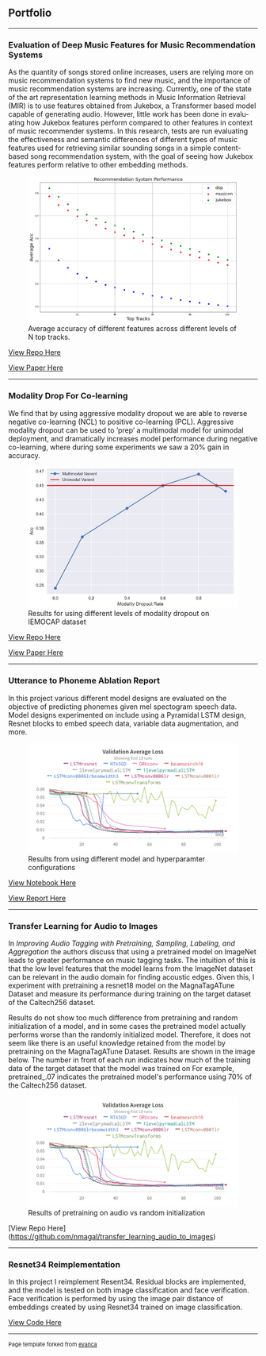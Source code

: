 ## Portfolio

---

### Evaluation of Deep Music Features for Music Recommendation Systems
As the quantity of songs stored online increases, users are relying more on music recommendation systems to find new music, and the importance of music recommendation systems are increasing. Currently, one of the state of the art representation learning methods in Music Information Retrieval (MIR) is to use features obtained from Jukebox, a Transformer based model capable of generating audio. However, little work has been done in evalu- ating how Jukebox features perform compared to other features in context of music recommender systems. In this research, tests are run evaluating the effectiveness and semantic differences of different types of music features used for retrieving similar sounding songs in a simple content-based song recommendation system, with the goal of seeing how Jukebox features perform relative to other embedding methods.

<figure>
  <img src="images/rec_perf.png?raw=true"/>
  <figcaption> Average accuracy of different features across different levels of N top tracks.</figcaption>
</figure>



[View Repo Here](https://github.com/nmagal/deep_music_embeddings_for_rec_sys)

[View Paper Here](https://drive.google.com/file/d/1IcAgyNX-oLxC7kDvxPVWbWh5sM9bhdF3/view?usp=share_link)

---
### Modality Drop For Co-learning

We find that by using aggressive modality dropout we are able to reverse negative co-learning (NCL) to positive co-learning (PCL). Aggressive modality dropout can be used to ’prep’ a multimodal model for unimodal deployment, and dramatically increases model performance during negative co-learning, where during some experiments we saw a 20% gain in accuracy.

<figure>
  <img src="images/res_iemo.png?raw=true"/>
  <figcaption> Results for using different levels of modality dropout on IEMOCAP dataset</figcaption>
</figure>


[View Repo Here](https://github.com/nmagal/modality_drop_for_colearning)

[View Paper Here](https://drive.google.com/file/d/1eh_gAMi15dxSTqfn4n0RKp-PfGv-n00P/view?usp=share_link)

---
### Utterance to Phoneme Ablation Report

In this project various different model designs are evaluated on the objective of predicting phonemes given mel spectogram speech data. Model designs experimented on include using a Pyramidal LSTM design, Resnet blocks to embed speech data, variable data augmentation, and more.

<figure>
  <img src="images/W&B Chart 12_12_2022, 7_27_29 PM.png?raw=true"/>
  <figcaption> Results from using different model and hyperparamter configurations</figcaption>
</figure>

[View Notebook Here](https://github.com/nmagal/Assignments/blob/master/Intro%20to%20Deep%20Learning/pytorch/utterance_LSTMs/UtterancetoPhoneme.ipynb)

[View Report Here](https://drive.google.com/file/d/1SGtxrw3Toegvvvt5v63CBGdJLN68iB4d/view)

---
### Transfer Learning for Audio to Images
In *Improving Audio Tagging with Pretraining, Sampling, Labeling, and Aggregation* the authors discuss that using a pretrained model on ImageNet leads to greater performance on music tagging tasks. The intuition of this is that the low level features that the model learns from the ImageNet dataset can be relevant in the audio domain for finding acoustic edges. Given this, I experiment with pretraining a resnet18 model on the MagnaTagATune Dataset and measure its performance during training on the target dataset of the Caltech256 dataset.

Results do not show too much difference from pretraining and random initialization of a model, and in some cases the pretrained model actually performs worse than the randomly initialized model. Therefore, it does not seem like there is an useful knowledge retained from the model by pretraining on the MagnaTagATune Dataset. Results are shown in the image below. The number in front of each run indicates how much of the training data of the target dataset that the model was trained on For example, pretrained_.07 indicates the pretrained model's performance using 70% of the Caltech256 dataset.

<figure>
  <img src="images/W&B Chart 12_12_2022, 7_27_29 PM.png?raw=true"/>
  <figcaption> Results of pretraining on audio vs random initialization</figcaption>
</figure>

[View Repo Here] (https://github.com/nmagal/transfer_learning_audio_to_images)

---
### Resnet34 Reimplementation

In this project I reimplement Resent34. Residual blocks are implemented, and the model is tested on both image classification and face verification. Face verification is performed by using the image pair distance of embeddings created by using Resnet34 trained on image classification.

[View Code Here](https://github.com/nmagal/Assignments/tree/master/Intro%20to%20Deep%20Learning/pytorch/resnet)

---
<p style="font-size:11px">Page template forked from <a href="https://github.com/evanca/quick-portfolio">evanca</a></p>
<!-- Remove above link if you don't want to attibute -->
